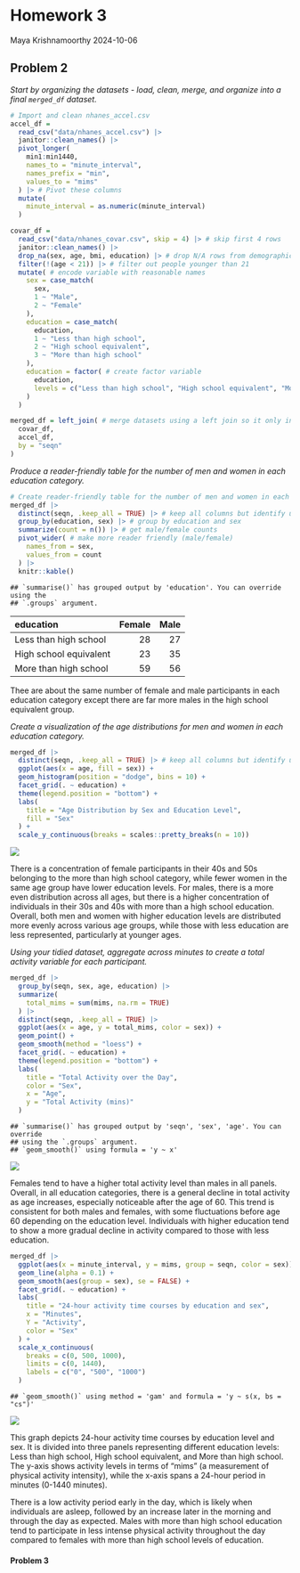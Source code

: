 Homework 3
================
Maya Krishnamoorthy
2024-10-06

## Problem 2

*Start by organizing the datasets - load, clean, merge, and organize
into a final `merged_df` dataset.*

``` r
# Import and clean nhanes_accel.csv
accel_df = 
  read_csv("data/nhanes_accel.csv") |> 
  janitor::clean_names() |> 
  pivot_longer(
    min1:min1440,
    names_to = "minute_interval",
    names_prefix = "min",
    values_to = "mims"
  ) |> # Pivot these columns 
  mutate(
    minute_interval = as.numeric(minute_interval)
  )

covar_df = 
  read_csv("data/nhanes_covar.csv", skip = 4) |> # skip first 4 rows
  janitor::clean_names() |> 
  drop_na(sex, age, bmi, education) |> # drop N/A rows from demographic data
  filter(!(age < 21)) |> # filter out people younger than 21
  mutate( # encode variable with reasonable names
    sex = case_match(
      sex,
      1 ~ "Male",
      2 ~ "Female"
    ),
    education = case_match(
      education, 
      1 ~ "Less than high school",
      2 ~ "High school equivalent",
      3 ~ "More than high school"
    ),
    education = factor( # create factor variable
      education,
      levels = c("Less than high school", "High school equivalent", "More than high school")
    )
  )

merged_df = left_join( # merge datasets using a left join so it only includes the data specified from the covar_df
  covar_df, 
  accel_df, 
  by = "seqn"
)
```

*Produce a reader-friendly table for the number of men and women in each
education category.*

``` r
# Create reader-friendly table for the number of men and women in each educ category
merged_df |> 
  distinct(seqn, .keep_all = TRUE) |> # keep all columns but identify unique seq numbers
  group_by(education, sex) |> # group by education and sex 
  summarize(count = n()) |> # get male/female counts
  pivot_wider( # make more reader friendly (male/female)
    names_from = sex,
    values_from = count
  ) |> 
  knitr::kable()
```

    ## `summarise()` has grouped output by 'education'. You can override using the
    ## `.groups` argument.

| education              | Female | Male |
|:-----------------------|-------:|-----:|
| Less than high school  |     28 |   27 |
| High school equivalent |     23 |   35 |
| More than high school  |     59 |   56 |

Thee are about the same number of female and male participants in each
education category except there are far more males in the high school
equivalent group.

*Create a visualization of the age distributions for men and women in
each education category.*

``` r
merged_df |> 
  distinct(seqn, .keep_all = TRUE) |> # keep all columns but identify unique seq numbers
  ggplot(aes(x = age, fill = sex)) +
  geom_histogram(position = "dodge", bins = 10) +
  facet_grid(. ~ education) + 
  theme(legend.position = "bottom") +
  labs(
    title = "Age Distribution by Sex and Education Level",
    fill = "Sex"
  ) +
  scale_y_continuous(breaks = scales::pretty_breaks(n = 10))
```

![](p8105_hw3_mk4995_files/figure-gfm/unnamed-chunk-1-1.png)<!-- -->

There is a concentration of female participants in their 40s and 50s
belonging to the more than high school category, while fewer women in
the same age group have lower education levels. For males, there is a
more even distribution across all ages, but there is a higher
concentration of individuals in their 30s and 40s with more than a high
school education. Overall, both men and women with higher education
levels are distributed more evenly across various age groups, while
those with less education are less represented, particularly at younger
ages.

*Using your tidied dataset, aggregate across minutes to create a total
activity variable for each participant.*

``` r
merged_df |> 
  group_by(seqn, sex, age, education) |> 
  summarize(
    total_mims = sum(mims, na.rm = TRUE)
  ) |> 
  distinct(seqn, .keep_all = TRUE) |> 
  ggplot(aes(x = age, y = total_mims, color = sex)) +
  geom_point() +
  geom_smooth(method = "loess") +
  facet_grid(. ~ education) +
  theme(legend.position = "bottom") +
  labs(
    title = "Total Activity over the Day",
    color = "Sex",
    x = "Age",
    y = "Total Activity (mins)"
  )
```

    ## `summarise()` has grouped output by 'seqn', 'sex', 'age'. You can override
    ## using the `.groups` argument.
    ## `geom_smooth()` using formula = 'y ~ x'

![](p8105_hw3_mk4995_files/figure-gfm/unnamed-chunk-2-1.png)<!-- -->

Females tend to have a higher total activity level than males in all
panels. Overall, in all education categories, there is a general decline
in total activity as age increases, especially noticeable after the age
of 60. This trend is consistent for both males and females, with some
fluctuations before age 60 depending on the education level. Individuals
with higher education tend to show a more gradual decline in activity
compared to those with less education.

``` r
merged_df |> 
  ggplot(aes(x = minute_interval, y = mims, group = seqn, color = sex)) +
  geom_line(alpha = 0.1) + 
  geom_smooth(aes(group = sex), se = FALSE) +
  facet_grid(. ~ education) +
  labs(
    title = "24-hour activity time courses by education and sex",
    x = "Minutes",
    Y = "Activity",
    color = "Sex"
  ) +
  scale_x_continuous(
    breaks = c(0, 500, 1000),
    limits = c(0, 1440),
    labels = c("0", "500", "1000")
  )
```

    ## `geom_smooth()` using method = 'gam' and formula = 'y ~ s(x, bs = "cs")'

![](p8105_hw3_mk4995_files/figure-gfm/unnamed-chunk-3-1.png)<!-- -->

This graph depicts 24-hour activity time courses by education level and
sex. It is divided into three panels representing different education
levels: Less than high school, High school equivalent, and More than
high school. The y-axis shows activity levels in terms of “mims” (a
measurement of physical activity intensity), while the x-axis spans a
24-hour period in minutes (0-1440 minutes).

There is a low activity period early in the day, which is likely when
individuals are asleep, followed by an increase later in the morning and
through the day as expected. Males with more than high school education
tend to participate in less intense physical activity throughout the day
compared to females with more than high school levels of education.

#### Problem 3
